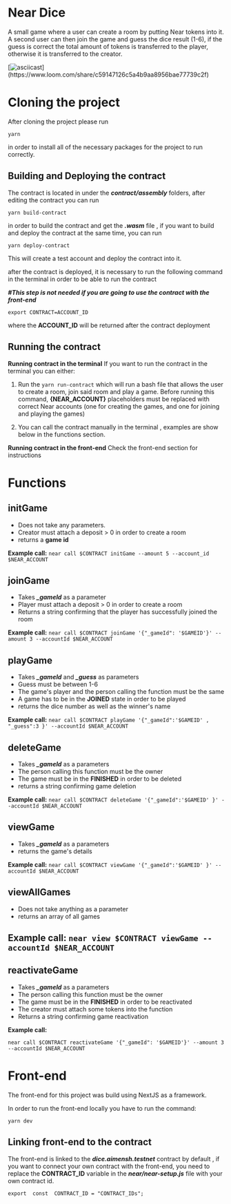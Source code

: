 
# Near Dice

A small game where a user can create a room by putting Near tokens into it. A second user can then join the game and guess the dice result (1-6), if the guess is correct the total amount of tokens is transferred to the player, otherwise it is transferred to the creator.



[![asciicast](https://www.loom.com/share/c59147126c5a4b9aa8956bae77739c2f")](https://www.loom.com/share/c59147126c5a4b9aa8956bae77739c2f)



# Cloning the project
After cloning the project please run 

    yarn
in order to install all of the necessary packages for the project to run correctly.

## Building and Deploying the contract
The contract is located in under the ***contract/assembly*** folders, after editing the contract you can run

    yarn build-contract
in order to build the contract and get the ***.wasm*** file , if you want to build and deploy the contract at the same time, you can run 

    yarn deploy-contract
This will create a test account and deploy the contract into it.

after the contract is deployed, it is necessary to run the following command in the terminal in order to be able to run the contract

***#This step is not needed if you are going to use the contract with the front-end***

    export CONTRACT=ACCOUNT_ID
where the **ACCOUNT_ID** will be returned after the contract deployment

## Running the contract

**Running contract in the terminal**
If you want to run the contract in the terminal you can either:

 1. Run the `yarn run-contract` which will run a bash file that allows the user to create a room, join said room and play a game.
 Before running this command, **{NEAR_ACCOUNT}** placeholders must be replaced with correct Near accounts (one for creating the games, and one for joining and playing the games)
 
 2. You can call the contract manually in the terminal , examples are show below in the functions section.
 
**Running contract in the front-end**
Check the front-end section for instructions

# Functions
## initGame 

 - Does not take any parameters.
 - Creator must attach a deposit > 0 in order to create a room
 - returns a **game id**

**Example call:**
`near call $CONTRACT initGame --amount 5 --account_id $NEAR_ACCOUNT`


## joinGame

 - Takes ***_gameId*** as a parameter
 - Player must attach a deposit > 0 in order to create a room
 - Returns a string confirming that the player has successfully joined the room

**Example call:**
`near call $CONTRACT joinGame '{"_gameId": '$GAMEID'}' --amount 3 --accountId $NEAR_ACCOUNT`

## playGame 

 - Takes ***_gameId*** and ***_guess*** as parameters
 - Guess must be between 1-6
 - The game's player and the person calling the function must be the same
 - A game has to be in the **JOINED** state in order to be played
 - returns the dice number as well as the winner's name
 
**Example call:**
`near call $CONTRACT playGame '{"_gameId":'$GAMEID' , "_guess":3 }' --accountId $NEAR_ACCOUNT`

## deleteGame 

 - Takes ***_gameId*** as  a parameters
 - The person calling this function must be the owner 
 - The game must be in the **FINISHED** in order to be deleted
 - returns a string confirming game deletion

 **Example call:**
`near call $CONTRACT deleteGame '{"_gameId":'$GAMEID' }' --accountId $NEAR_ACCOUNT`
 
## viewGame 
 - Takes ***_gameId*** as  a parameters
 - returns the game's details
 
 **Example call:**
`near call $CONTRACT viewGame '{"_gameId":'$GAMEID' }' --accountId $NEAR_ACCOUNT`
 
## viewAllGames 
 - Does not take anything as a parameter
 - returns an array of all games

**Example call:** 
`near view $CONTRACT viewGame --accountId $NEAR_ACCOUNT`
 - 
## reactivateGame 
 - Takes ***_gameId*** as  a parameters
 - The person calling this function must be the owner 
 - The game must be in the **FINISHED** in order to be reactivated
 - The creator must attach some tokens into the function
 - Returns a string confirming game reactivation

**Example call:**

`near call $CONTRACT reactivateGame '{"_gameId": '$GAMEID'}' --amount 3 --accountId $NEAR_ACCOUNT`


# Front-end
The front-end for this project was build using NextJS as a framework.

In order to run the front-end locally you have to run the command:

    yarn dev

 

## Linking front-end to the contract
The front-end is linked to the 	***dice.aimensh.testnet*** contract by default ,  if you want to connect your own contract with the front-end, you need to replace the **CONTRACT_ID** variable in the ***near/near-setup.js*** file with your own contract id.

    export  const  CONTRACT_ID = "CONTRACT_IDs";

